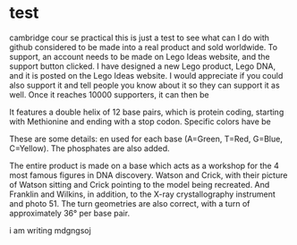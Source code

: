 # test
cambridge cour
se practical
this is just a test to see what can I do with github 
considered to be made into a real product and sold worldwide. To support, an account needs to be made on Lego Ideas website, and the support button clicked.
I have designed a new Lego product, Lego DNA, and it is posted on the Lego Ideas website. I would appreciate if you could also support it and tell people you know about it so they can support it as well. Once it reaches 10000 supporters, it can then be 

It features a double helix of 12 base pairs, which is protein coding, starting with Methionine and ending with a stop codon. Specific colors have be

These are some details:
en used for each base (A=Green, T=Red, G=Blue, C=Yellow). The phosphates are also added.

The entire product is made on a base which acts as a workshop for the 4 most famous figures in DNA discovery. Watson and Crick, with their picture of Watson sitting and Crick pointing to the model being recreated. And Franklin and Wilkins, in addition, to the X-ray crystallography instrument and photo 51. The turn geometries are also correct, with a turn of approximately 36° per base pair. 

i am writing mdgngsoj

